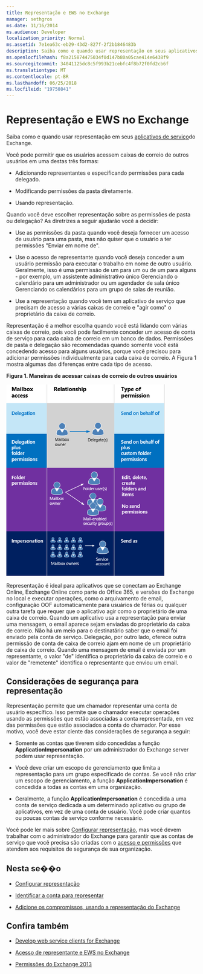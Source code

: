 ```yaml
---
title: Representação e EWS no Exchange
manager: sethgros
ms.date: 11/16/2014
ms.audience: Developer
localization_priority: Normal
ms.assetid: 7e1ea63c-eb29-43d2-827f-2f2b1846483b
description: Saiba como e quando usar representação em seus aplicativos de serviço do Exchange.
ms.openlocfilehash: f8a215874475034f0d147b80a05cae414e6438f9
ms.sourcegitcommit: 34041125dc8c5f993b21cebfc4f8b72f0fd2cb6f
ms.translationtype: MT
ms.contentlocale: pt-BR
ms.lasthandoff: 06/25/2018
ms.locfileid: "19750841"
---
```

# <a name="impersonation-and-ews-in-exchange"></a>Representação e EWS no Exchange

Saiba como e quando usar representação em seus [aplicativos de serviço](ews-application-types.md)do Exchange.
  
Você pode permitir que os usuários acessem caixas de correio de outros usuários em uma destas três formas:
  
- Adicionando representantes e especificando permissões para cada delegado.
    
- Modificando permissões da pasta diretamente.
    
- Usando representação.
    
Quando você deve escolher representação sobre as permissões de pasta ou delegação? As diretrizes a seguir ajudarão você a decidir:
  
- Use as permissões da pasta quando você deseja fornecer um acesso de usuário para uma pasta, mas não quiser que o usuário a ter permissões "Enviar em nome de". 
    
- Use o acesso de representante quando você deseja conceder a um usuário permissão para executar o trabalho em nome de outro usuário. Geralmente, isso é uma permissão de um para um ou de um para alguns - por exemplo, um assistente administrativo único Gerenciando o calendário para um administrador ou um agendador de sala único Gerenciando os calendários para um grupo de salas de reunião.
    
- Use a representação quando você tem um aplicativo de serviço que precisam de acesso a várias caixas de correio e "agir como" o proprietário da caixa de correio.
    
Representação é a melhor escolha quando você está lidando com várias caixas de correio, pois você pode facilmente conceder um acesso de conta de serviço para cada caixa de correio em um banco de dados. Permissões de pasta e delegação são recomendadas quando somente você está concedendo acesso para alguns usuários, porque você precisou para adicionar permissões individualmente para cada caixa de correio. A Figura 1 mostra algumas das diferenças entre cada tipo de acesso.
  
**Figura 1. Maneiras de acessar caixas de correio de outros usuários**

![Diagrama que mostra tipos de acesso de caixa de correio, a relação entre proprietários de caixa de correio e o representante para cada tipo e o tipo de permissão. Permissões Enviar em nome de para permissões de delegação e/ou pastas. Permissões Enviar como para representação.](media/Ex15_Delegate_Overview.png)
  
Representação é ideal para aplicativos que se conectam ao Exchange Online, Exchange Online como parte do Office 365, e versões do Exchange no local e executar operações, como o arquivamento de email, configuração OOF automaticamente para usuários de férias ou qualquer outra tarefa que requer que o aplicativo agir como o proprietário de uma caixa de correio. Quando um aplicativo usa a representação para enviar uma mensagem, o email aparece sejam enviadas do proprietário da caixa de correio. Não há um meio para o destinatário saber que o email foi enviado pela conta de serviço. Delegação, por outro lado, oferece outra permissão de conta de caixa de correio ajam em nome de um proprietário de caixa de correio. Quando uma mensagem de email é enviada por um representante, o valor "de" identifica o proprietário da caixa de correio e o valor de "remetente" identifica o representante que enviou um email. 
  
## <a name="security-considerations-for-impersonation"></a>Considerações de segurança para representação

Representação permite que um chamador representar uma conta de usuário específico. Isso permite que o chamador executar operações usando as permissões que estão associadas a conta representada, em vez das permissões que estão associados a conta do chamador. Por esse motivo, você deve estar ciente das considerações de segurança a seguir:
  
- Somente as contas que tiverem sido concedidas a função **ApplicationImpersonation** por um administrador do Exchange server podem usar representação. 
    
- Você deve criar um escopo de gerenciamento que limita a representação para um grupo especificado de contas. Se você não criar um escopo de gerenciamento, a função **ApplicationImpersonation** é concedida a todas as contas em uma organização. 
    
- Geralmente, a função **ApplicationImpersonation** é concedida a uma conta de serviço dedicada a um determinado aplicativo ou grupo de aplicativos, em vez de uma conta de usuário. Você pode criar quantos ou poucas contas de serviço conforme necessário. 
    
Você pode ler mais sobre [Configurar representação](how-to-configure-impersonation.md), mas você devem trabalhar com o administrador do Exchange para garantir que as contas de serviço que você precisa são criadas com o [acesso e permissões](http://technet.microsoft.com/en-us/library/dd351175%28v=exchg.150%29.aspx) que atendem aos requisitos de segurança de sua organização. 
  
## <a name="in-this-section"></a>Nesta se��o

- [Configurar representação](how-to-configure-impersonation.md)
    
- [Identificar a conta para representar](how-to-identify-the-account-to-impersonate.md)
    
- [Adicione os compromissos, usando a representação do Exchange](how-to-add-appointments-by-using-exchange-impersonation.md)
    
## <a name="see-also"></a>Confira também


- [Develop web service clients for Exchange](develop-web-service-clients-for-exchange.md)
    
- [Acesso de representante e EWS no Exchange](delegate-access-and-ews-in-exchange.md)
    
- [Permissões do Exchange 2013](http://technet.microsoft.com/en-us/library/dd351175%28v=exchg.150%29.aspx)
    

